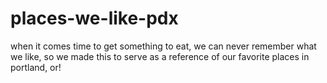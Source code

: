 # places-we-like-pdx
when it comes time to get something to eat, we can never remember what we like, so we made this to serve as a reference of our favorite places in portland, or!
